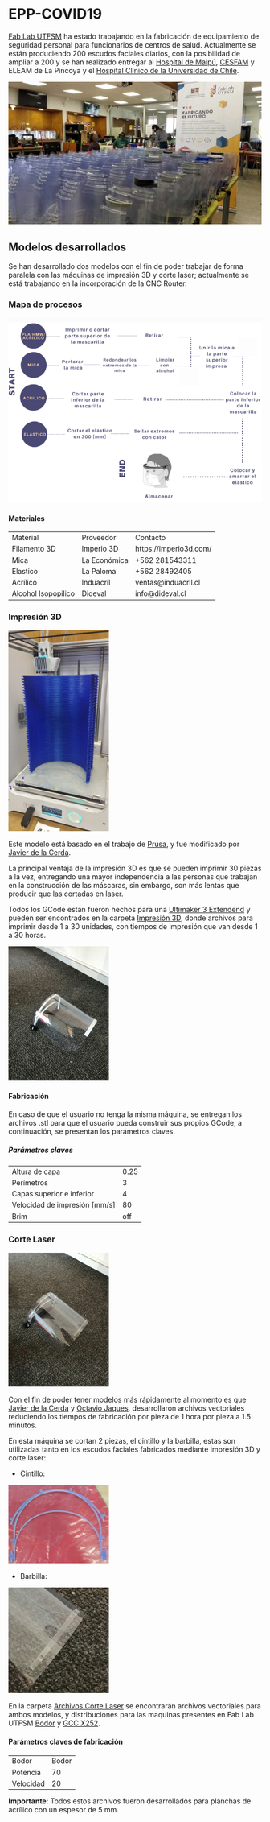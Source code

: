 # EPP-COVID19

[Fab Lab UTFSM](http://fablab.usm.cl/) ha estado trabajando en la fabricación de equipamiento de seguridad personal para funcionarios de centros de salud.
Actualmente se están produciendo 200 escudos faciales diarios, con la posibilidad de ampliar a 200 y se han realizado entregar al [Hospital de Maipú](http://www.hospitalelcarmen.cl/hec/), [CESFAM](http://www.laguiadesantiagodechile.com/du/358-la-pincoya-cesfam) y ELEAM de La Pincoya y el [Hospital Clínico de la Universidad de Chile](https://www.redclinica.cl/). 


<img src="Imagenes/muestra.jpeg"  >

## Modelos desarrollados

Se han desarrollado dos modelos con el fin de poder trabajar de forma paralela con las máquinas de impresión 3D y corte laser; actualmente se está trabajando en la incorporación de la CNC Router.
### Mapa de procesos

<img src="Imagenes/proceso.PNG" >

#### Materiales

<table>
  <tr>
    <td>Material</td>
    <td>Proveedor</td>
    <td>Contacto</td>
  </tr>
<tr>
     <td>Filamento 3D</td>
    <td>Imperio 3D</td>
    <td>https://imperio3d.com/</td>
</tr>
  <tr>
     <td>Mica</td>
    <td>La Económica</td>
    <td>+562 281543311</td>
</tr>
<tr>
    <td>Elastico</td>
    <td>La Paloma</td>
    <td>+562 28492405</td>
</tr>
<tr>
    <td>Acrílico</td>
    <td>Induacril</td>
    <td>ventas@induacril.cl</td>
</tr>
<tr>
    <td>Alcohol Isopopilico</td>
    <td>Dideval</td>
    <td>info@dideval.cl</td>
</tr>
</table>  

### Impresión 3D

<img src="Imagenes/torre3D_2.jpeg"  width="200" > 

Este modelo está basado en el trabajo de [Prusa](https://www.prusaprinters.org/prints/25857-prusa-face-shield), y fue modificado por [Javier de la Cerda](https://www.instagram.com/javier.mkr/). 

La principal ventaja de la impresión 3D es que se pueden imprimir 30 piezas a la vez, entregando una mayor independencia a las personas que trabajan en la construcción de las máscaras, sin embargo, son más lentas que producir que las cortadas en laser. 

Todos los GCode están fueron hechos para una [Ultimaker 3 Extendend](https://ultimaker.com/download/21471/Ultimaker%203%20Extended%20specification%20sheet.pdf) y pueden ser encontrados en la carpeta [Impresión 3D](https://github.com/FabLabUTFSM/EPP-COVID19/tree/master/Archivos%20Impresion%203D), donde archivos para imprimir desde 1 a 30 unidades, con tiempos de impresión que van desde 1 a 30 horas.

<img src="Imagenes/Imp3D.jpeg"  width="200" > 


#### Fabricación

En caso de que el usuario no tenga la misma máquina, se entregan los archivos .stl para que el usuario pueda construir sus propios GCode, a continuación, se presentan los parámetros claves. 

 

##### Parámetros claves

<table>
  <tr>
    <td>Altura de capa</td>
    <td>0.25 </td>
  </tr>
<tr>
     <td> Perímetros </td>
    <td>3 </td>
</tr>
  <tr>
     <td>Capas superior e inferior </td>
    <td>4</td>
</tr>
<tr>
    <td>Velocidad de impresión [mm/s]</td>
    <td>80 </td>
</tr>
<tr>
    <td>Brim </td>
    <td>off</td>
</tr>
</table> 




### Corte Laser

<img src="Imagenes/CorteLaser.jpeg"  width="200" > 

Con el fin de poder tener modelos más rápidamente al momento es que [Javier de la Cerda](https://www.instagram.com/javier.mkr/) y [Octavio Jaques](https://www.instagram.com/octaviojaques/), desarrollaron archivos vectoriales reduciendo los tiempos de fabricación por pieza de 1 hora por pieza a 1.5 minutos.  

En esta máquina se cortan 2 piezas, el cintillo y la barbilla, estas son utilizadas tanto en los escudos faciales fabricados mediante impresión 3D y corte laser:

- Cintillo:  
<img src="Imagenes/cintillo.jpeg"  width="200" >

- Barbilla: 

<img src="Imagenes/barbilla.jpg "  width="200" >



En la carpeta [Archivos Corte Laser](https://github.com/FabLabUTFSM/EPP-COVID19/tree/master/Archivo%20Corte%20Laser) se encontrarán archivos vectoriales 
para ambos modelos, y distribuciones para las maquinas presentes en Fab Lab UTFSM [Bodor](https://www.novakon.net/products/bcl-1309x-laser-cutting-engraving-machine) y [GCC X252](https://www.gccworld.com/goods.php?act=view&no=24). 

#### Parámetros claves de fabricación

<table>
  <tr>
    <td>Bodor</td>
    <td>Bodor</td>
  </tr>
<tr>
     <td> Potencia </td>
    <td> 70 </td>
</tr>
  <tr>
     <td> Velocidad </td>
    <td> 20 </td>
</table> 


**Importante**: Todos estos archivos fueron desarrollados para planchas de acrílico con un espesor de 5 mm.

